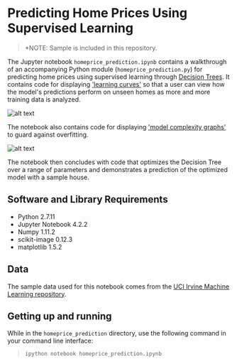 # Predicting Home Prices Using Supervised Learning

>*NOTE: Sample is included in this repository.

The Jupyter notebook `homeprice_prediction.ipynb` contains a walkthrough of an accompanying Python module (`homeprice_prediction.py`) for predicting home prices using supervised learning through [Decision Trees](https://en.wikipedia.org/wiki/Decision_tree).  It contains code for displaying ['learning curves'](https://en.wikipedia.org/wiki/Learning_curve#In_machine_learning) so that a user can view how the model's predictions perform on unseen homes as more and more training data is analyzed.

![alt text](http://i.imgur.com/wojpXgx.jpg)

The notebook also contains code for displaying ['model complexity graphs'](http://www.dummies.com/programming/big-data/data-science/model-complexity-machine-learning/) to guard against overfitting.

![alt text](http://i.imgur.com/7ZfcXds.jpg)

The notebook then concludes with code that optimizes the Decision Tree over a range of parameters and demonstrates a prediction of the optimized model with a sample house.

## Software and Library Requirements
* Python 2.7.11
* Jupyter Notebook 4.2.2
* Numpy 1.11.2
* scikit-image 0.12.3
* matplotlib 1.5.2

## Data

The sample data used for this notebook comes from the [UCI Irvine Machine Learning repository](https://archive.ics.uci.edu/ml/datasets/Housing).

## Getting up and running

While in the `homeprice_prediction` directory, use the following command in your command line interface:

> `ipython notebook homeprice_prediction.ipynb`
